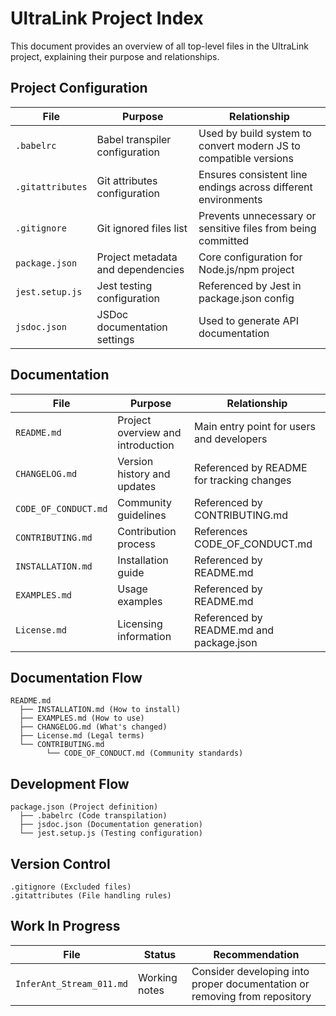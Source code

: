 # UltraLink Project Index

This document provides an overview of all top-level files in the UltraLink project, explaining their purpose and relationships.

## Project Configuration

| File | Purpose | Relationship |
|------|---------|--------------|
| `.babelrc` | Babel transpiler configuration | Used by build system to convert modern JS to compatible versions |
| `.gitattributes` | Git attributes configuration | Ensures consistent line endings across different environments |
| `.gitignore` | Git ignored files list | Prevents unnecessary or sensitive files from being committed |
| `package.json` | Project metadata and dependencies | Core configuration for Node.js/npm project |
| `jest.setup.js` | Jest testing configuration | Referenced by Jest in package.json config |
| `jsdoc.json` | JSDoc documentation settings | Used to generate API documentation |

## Documentation

| File | Purpose | Relationship |
|------|---------|--------------|
| `README.md` | Project overview and introduction | Main entry point for users and developers |
| `CHANGELOG.md` | Version history and updates | Referenced by README for tracking changes |
| `CODE_OF_CONDUCT.md` | Community guidelines | Referenced by CONTRIBUTING.md |
| `CONTRIBUTING.md` | Contribution process | References CODE_OF_CONDUCT.md |
| `INSTALLATION.md` | Installation guide | Referenced by README.md |
| `EXAMPLES.md` | Usage examples | Referenced by README.md |
| `License.md` | Licensing information | Referenced by README.md and package.json |

## Documentation Flow

```
README.md 
  ├── INSTALLATION.md (How to install)
  ├── EXAMPLES.md (How to use)
  ├── CHANGELOG.md (What's changed)
  ├── License.md (Legal terms)
  └── CONTRIBUTING.md 
        └── CODE_OF_CONDUCT.md (Community standards)
```

## Development Flow

```
package.json (Project definition)
  ├── .babelrc (Code transpilation)
  ├── jsdoc.json (Documentation generation)
  └── jest.setup.js (Testing configuration)
```

## Version Control

```
.gitignore (Excluded files)
.gitattributes (File handling rules)
```

## Work In Progress

| File | Status | Recommendation |
|------|--------|---------------|
| `InferAnt_Stream_011.md` | Working notes | Consider developing into proper documentation or removing from repository | 